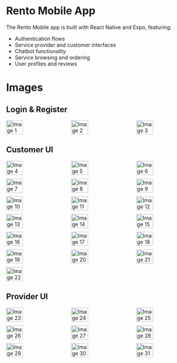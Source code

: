 # Rento Mobile App

The Rento Mobile app is built with React Native and Expo, featuring:

- Authentication flows
- Service provider and customer interfaces
- Chatbot functionality
- Service browsing and ordering
- User profiles and reviews

# Images

## Login & Register

<div style="display: flex; justify-content: space-between; margin-bottom: 10px;">
    <img src="./assets/images/repo/Picture1.jpg" width="30%" alt="Image 1" />
    <img src="./assets/images/repo/Picture2.jpg" width="30%" alt="Image 2" />
    <img src="./assets/images/repo/Picture3.jpg" width="30%" alt="Image 3" />
</div>

## Customer UI

<div style="display: flex; justify-content: space-between; margin-bottom: 10px;">
    <img src="./assets/images/repo/Picture4.jpg" width="30%" alt="Image 4" />
    <img src="./assets/images/repo/Picture5.jpg" width="30%" alt="Image 5" />
    <img src="./assets/images/repo/Picture6.jpg" width="30%" alt="Image 6" />
</div>

<div style="display: flex; justify-content: space-between; margin-bottom: 10px;">
    <img src="./assets/images/repo/Picture7.jpg" width="30%" alt="Image 7" />
    <img src="./assets/images/repo/Picture8.jpg" width="30%" alt="Image 8" />
    <img src="./assets/images/repo/Picture9.jpg" width="30%" alt="Image 9" />
</div>

<div style="display: flex; justify-content: space-between; margin-bottom: 10px;">
    <img src="./assets/images/repo/Picture10.jpg" width="30%" alt="Image 10" />
    <img src="./assets/images/repo/Picture11.jpg" width="30%" alt="Image 11" />
    <img src="./assets/images/repo/Picture12.jpg" width="30%" alt="Image 12" />
</div>

<div style="display: flex; justify-content: space-between; margin-bottom: 10px;">
    <img src="./assets/images/repo/Picture13.jpg" width="30%" alt="Image 13" />
    <img src="./assets/images/repo/Picture14.jpg" width="30%" alt="Image 14" />
    <img src="./assets/images/repo/Picture15.jpg" width="30%" alt="Image 15" />
</div>

<div style="display: flex; justify-content: space-between; margin-bottom: 10px;">
    <img src="./assets/images/repo/Picture16.jpg" width="30%" alt="Image 16" />
    <img src="./assets/images/repo/Picture17.jpg" width="30%" alt="Image 17" />
    <img src="./assets/images/repo/Picture18.png" width="30%" alt="Image 18" />
</div>

<div style="display: flex; justify-content: space-between; margin-bottom: 10px;">
    <img src="./assets/images/repo/Picture19.png" width="30%" alt="Image 19" />
    <img src="./assets/images/repo/Picture20.png" width="30%" alt="Image 20" />
    <img src="./assets/images/repo/Picture21.png" width="30%" alt="Image 21" />
</div>

<div style="display: flex; justify-content: space-between; margin-bottom: 10px;">
    <img src="./assets/images/repo/Picture22.png" width="30%" alt="Image 22" />
</div>

## Provider UI

<div style="display: flex; justify-content: space-between; margin-bottom: 10px;">
    <img src="./assets/images/repo/Picture23.png" width="30%" alt="Image 23" />
    <img src="./assets/images/repo/Picture24.png" width="30%" alt="Image 24" />
    <img src="./assets/images/repo/Picture25.png" width="30%" alt="Image 25" />
</div>

<div style="display: flex; justify-content: space-between; margin-bottom: 10px;">
   <img src="./assets/images/repo/Picture26.png" width="30%" alt="Image 26" />
    <img src="./assets/images/repo/Picture27.png" width="30%" alt="Image 27" />
    <img src="./assets/images/repo/Picture28.png" width="30%" alt="Image 28" />
</div>

<div style="display: flex; justify-content: space-between; margin-bottom: 10px;">
    <img src="./assets/images/repo/Picture29.png" width="30%" alt="Image 29" />
    <img src="./assets/images/repo/Picture30.png" width="30%" alt="Image 30" />
    <img src="./assets/images/repo/Picture31.png" width="30%" alt="Image 31" />
</div>

